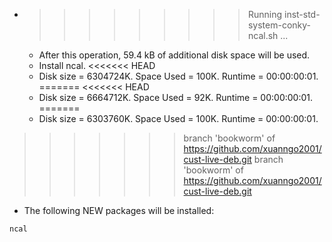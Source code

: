 * >>>>>>>>> Running inst-std-system-conky-ncal.sh ...
  * After this operation, 59.4 kB of additional disk space will be used.
  * Install ncal.
<<<<<<< HEAD
  * Disk size = 6304724K. Space Used = 100K. Runtime = 00:00:00:01.
=======
<<<<<<< HEAD
  * Disk size = 6664712K. Space Used = 92K. Runtime = 00:00:00:01.
=======
  * Disk size = 6303760K. Space Used = 100K. Runtime = 00:00:00:01.
>>>>>>> branch 'bookworm' of https://github.com/xuanngo2001/cust-live-deb.git
>>>>>>> branch 'bookworm' of https://github.com/xuanngo2001/cust-live-deb.git
  * The following NEW packages will be installed:
  ```bash
ncal
  ```
